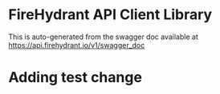 # FireHydrant API Client Library

This is auto-generated from the swagger doc available at https://api.firehydrant.io/v1/swagger_doc
# Adding test change
